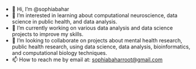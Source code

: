 - 👋 Hi, I’m @sophiabahar
- 👀 I’m interested in learning about computational neuroscience, data science in public health, and data analysis. 
- 🌱 I’m currently working on various data analysis and data science projects to improve my skills. 
- 💞️ I’m looking to collaborate on projects about mental health research, public health research, using data science, data analysis, bioinformatics, and computational biology techniques. 
- 📫 How to reach me by email at: sophiabaharroot@gmail.com

<!---
sophiabahar/sophiabahar is a ✨ special ✨ repository because its `README.md` (this file) appears on your GitHub profile.
You can click the Preview link to take a look at your changes.
--->
